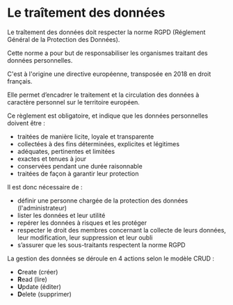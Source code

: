 # Le traîtement des données

Le traîtement des données doit respecter la norme RGPD (Réglement Général de la Protection des Données).

Cette norme a pour but de responsabiliser les organismes traitant des données personnelles.

C'est à l'origine une directive européenne, transposée en 2018 en droit français.

Elle permet d’encadrer le traitement et la circulation des données à caractère personnel sur le territoire européen.

Ce règlement est obligatoire, et indique que les données personnelles doivent être :

- traitées de manière licite, loyale et transparente
- collectées à des fins déterminées, explicites et légitimes
- adéquates, pertinentes et limitées
- exactes et tenues à jour
- conservées pendant une durée raisonnable
- traitées de façon à garantir leur protection

Il est donc nécessaire de :

- définir une personne chargée de la protection des données (l'administrateur)
- lister les données et leur utilité
- repérer les données à risques et les protéger
- respecter le droit des membres concernant la collecte de leurs données, leur modification, leur suppression et leur oubli
- s’assurer que les sous-traitants respectent la norme RGPD


La gestion des données se déroule en 4 actions selon le modèle CRUD :


- **C**reate (créer)
- **R**ead (lire)
- **U**pdate (éditer)
- **D**elete (supprimer)

